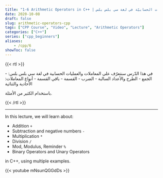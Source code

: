 ```yaml
---
title: "1-6 Arithmetic Operators in C++ | المعاملات والعمليّات الحسابيّة في لغة سي بلس بلس"
date: 2020-10-08
draft: false
slug: arithmetic-operators-cpp
tags: ["CPP Course", "Video", "Lecture", "Arithmetic Operators"]
categories: ["C++"]
series: ["cpp_beginners"]
aliases:
    - /cpp/6
showToc: false
---
```


{{< rtl >}}
<p>
في هذا الدّرس سنتعرّف على المعاملات والعمليات الحسابية في لغة سي بلس بلس:
- الجمع
- الطرح والأعداد السالبة
-  الضرب
- القسمة
- باقي القسمة
- أنواع المعاملات: الأحادية والثنائية

باستخدام الكثير من الأمثلة.
</p>
{{< /rtl >}}

---

In this lecture, we will learn about:
- Addition `+`
- Subtraction and negative numbers `-`
- Multiplication `*`
- Division `/`
- Mod, Modulus, Reminder `%`
- Binary Operators and Unary Operators

in C++, using multiple examples.


{{< youtube mNsunQGGdDs >}}